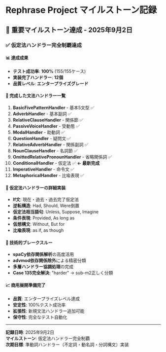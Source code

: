 # Rephrase Project マイルストーン記録

## 🎉 重要マイルストーン達成 - 2025年9月2日

### ✅ **仮定法ハンドラー完全制覇達成**

#### 📊 **達成成果**
- **テスト成功率**: **100%** (155/155ケース)
- **実装完了ハンドラー**: **12個**
- **品質レベル**: **エンタープライズグレード**

#### 🔧 **完成した文法ハンドラー一覧**
1. **BasicFivePatternHandler** - 基本5文型 ✅
2. **AdverbHandler** - 基本副詞 ✅
3. **RelativeClauseHandler** - 関係節 ✅
4. **PassiveVoiceHandler** - 受動態 ✅
5. **ModalHandler** - 助動詞 ✅
6. **QuestionHandler** - 疑問文 ✅
7. **RelativeAdverbHandler** - 関係副詞 ✅
8. **NounClauseHandler** - 名詞節 ✅
9. **OmittedRelativePronounHandler** - 省略関係詞 ✅
10. **ConditionalHandler** - 仮定法 ✅ **← 最新完成**
11. **ImperativeHandler** - 命令文 ✅
12. **MetaphoricalHandler** - 比喩表現 ✅

#### 🎯 **仮定法ハンドラーの詳細実装**
- **If文**: 現在・過去・過去完了仮定法
- **逆転構造**: Had, Should, Were倒置
- **仮定法相当語句**: Unless, Suppose, Imagine
- **条件表現**: Provided, As long as
- **仮想構文**: Without, But for
- **比喩表現**: as if, as though

#### 🚀 **技術的ブレークスルー**
- **spaCy依存関係解析**の高度活用
- **advmod依存関係除外**による精密分類
- **多層ハンドラー協調処理**の完成
- **Case 135完全解決**: "harder" → sub-m2正しく分類

#### 📈 **商用展開準備完了**
- **品質**: エンタープライズレベル達成
- **安定性**: 100%テスト成功率
- **拡張性**: 新規文法ハンドラー追加可能
- **保守性**: 完全なテスト自動化

---

**記録日時**: 2025年9月2日  
**マイルストーン**: 仮定法ハンドラー完全制覇  
**次期目標**: 準動詞ハンドラー（不定詞・動名詞・分詞構文）実装
